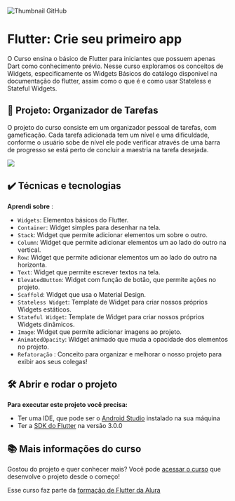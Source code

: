 ![Thumbnail GitHub](https://raw.githubusercontent.com/Kakomo/alura_flutter_curso_1/Aula_2/Readme%20Template.png)

# Flutter: Crie seu primeiro app

O Curso ensina o básico de Flutter para iniciantes que possuem apenas Dart como conhecimento prévio. Nesse curso exploramos os conceitos de Widgets, especificamente os Widgets Básicos do catálogo disponivel na documentação do flutter, assim como o que é e como usar Stateless e Stateful Widgets.

## 🔨 Projeto: Organizador de Tarefas

O projeto do curso consiste em um organizador pessoal de tarefas, com gameficação. Cada tarefa adicionada tem um nível e uma dificuldade, conforme o usuário sobe de nível ele pode verificar através de uma barra de progresso se está perto de concluir a maestria na tarefa desejada.

![](https://raw.githubusercontent.com/Kakomo/alura_flutter_curso_1/Aula_2/flutter1_gif.gif)

## ✔️ Técnicas e tecnologias

**Aprendi sobre** :
- `Widgets`: Elementos básicos do Flutter.
- `Container`: Widget simples para desenhar na tela.
- `Stack`: Widget que permite adicionar elementos um sobre o outro.
- `Column`: Widget que permite adicionar elementos um ao lado do outro na vertical.
- `Row`: Widget que permite adicionar elementos um ao lado do outro na horizonta.
- `Text`: Widget que permite escrever textos na tela.
- `ElevatedButton`: Widget com função de botão, que permite ações no projeto.
- `Scaffold`: Widget que usa o Material Design.
- `Stateless Widget`: Template de Widget para criar nossos próprios Widgets estáticos.
- `Stateful Widget`: Template de Widget para criar nossos próprios Widgets dinâmicos.
- `Image`: Widget que permite adicionar imagens ao projeto.
- `AnimatedOpacity`: Widget animado que muda a opacidade dos elementos no projeto.
- `Refatoração` : Conceito para organizar e melhorar o nosso projeto para exibir aos seus colegas!




## 🛠️ Abrir e rodar o projeto

**Para executar este projeto você precisa:**

- Ter uma IDE, que pode ser o  [Android Studio](https://developer.android.com/) instalado na sua máquina
- Ter a [SDK do Flutter](https://docs.flutter.dev/get-started/install) na versão 3.0.0


## 📚 Mais informações do curso

Gostou do projeto e quer conhecer mais? Você pode [acessar o curso](https://cursos.alura.com.br/course/flutter-widgets-stateless-stateful-imagens-animacoes) que desenvolve o projeto desde o começo!

Esse curso faz parte da [formação de Flutter da Alura](https://cursos.alura.com.br/formacao-flutter)
